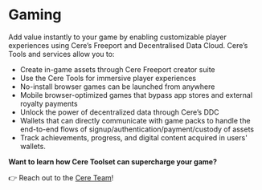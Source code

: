# Gaming

Add value instantly to your game by enabling customizable player experiences using Cere’s Freeport and Decentralised Data Cloud. Cere’s Tools and services allow you to:

* Create in-game assets through Cere Freeport creator suite
* Use the Cere Tools for immersive player experiences
* No-install browser games can be launched from anywhere
* Mobile browser-optimized games that bypass app stores and external royalty payments
* Unlock the power of decentralized data through Cere’s DDC
* Wallets that can directly communicate with game packs to handle the end-to-end flows of signup/authentication/payment/custody of assets
* Track achievements, progress, and digital content acquired in users' wallets.

**Want to learn how Cere Toolset can supercharge your game?**

&#x20;      👉 Reach out to the [Cere Team](https://cere.network/contact-gaming/)!
